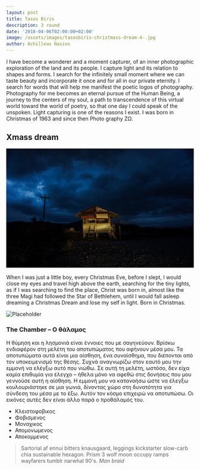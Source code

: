 ```yaml
---
layout: post
title: Tasos Biris
description: 3 round
date: '2018-04-06T02:00:00+02:00'
image: /assets/images/tasosbiris-christmass-dream-4-.jpg
author: Achilleas Nasios
---
```

I have become a wonderer and a moment capturer, of an inner photographic exploration of the land and its people.  I capture light and its relation to shapes and forms. I search for the infinitely small moment where we can taste beauty and incorporate it once and for all in our private eternity.  I search for words that will help me manifest the poetic logos of photography. Photography for me becomes an eternal pursue of the Human Being, a journey to the centers of my soul, a path to transcendence of this virtual world toward the world of poetry, so that one day I could speak of the unspoken.  Light capturing is one of the reasons I exist. I was born in Christmas of 1963 and since then Photo graphy ZΩ.

## Xmass dream

<img src="/assets/images/TasosBiris-ChristmassDream-1.jpg" alt="Grid Image"/>

When I was just a little boy, every Christmas Eve, before I slept, I would close my eyes and travel high above the earth, searching for the tiny lights, as if I was searching to find the place, Christ was born in, almost like the three Magi had followed the Star of Bethlehem, until I would fall asleep dreaming a Christmas Dream and lose my self in light. Born in Christmas.

![Placeholder](/assets/images/placeholder-2.jpg)

### The Chamber – Ο θάλαμος

Η θύμηση και η λησμονιά είναι έννοιες που με σαγηνεύουν. Βρίσκω ενδιαφέρον στη μελέτη του αποτυπώματος που αφήνουν μέσα μου. Τα αποτυπώματα αυτά είναι μια αίσθηση, ένα συναίσθημα, που διέπονται από τον υποκειμενισμό της θέσης. Συχνά αναγνωρίζω στον εαυτό μου την εμμονή να ελέγξω αυτό που νιώθω. Σε αυτή τη μελέτη, ωστόσο, δεν είχα καμία επιθυμία για έλεγχο – ήθελα μόνο να αφεθώ στις δονήσεις που μου γεννούσε αυτή η αίσθηση. Η εμμονή μου να κατανοήσω ώστε να έλεγξω κουλουριάστηκε σε μια γωνιά, δίνοντας χώρο στη δυνατότητα για σύνδεση του μέσα με το έξω. Αυτόν τον κόσμο επιχειρώ να αποτυπώσω. Οι εικόνες αυτές δεν είναι άλλο παρά ο προθάλαμός του.

* Κλειστοφοβικος
* Φοβισμενος
* Μοναχικος
* Απομονωμενος
* Αποκομμενος

> Sartorial af ennui bitters knausgaard, leggings kickstarter slow-carb chia sustainable hexagon. Prism 3 wolf moon occupy ramps wayfarers tumblr narwhal 90's.
> <cite>Man braid</cite>
